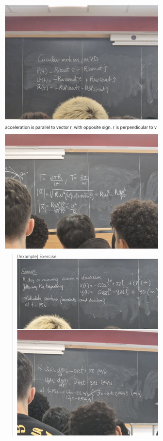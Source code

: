 ![](../z_images/Immagine%20WhatsApp%202024-03-04%20ore%2009.42.45_0429c626.jpg)

acceleration is parallel to vector r, with opposite sign. r is perpendicular to v

![](../z_images/Immagine%20WhatsApp%202024-03-04%20ore%2009.50.29_d02b2897.jpg)

> [!example] Exercise
> ![](../z_images/Pasted%20image%2020240304095815.png)
> ![](../z_images/Immagine%20WhatsApp%202024-03-04%20ore%2010.01.54_54d21d0f.jpg)
